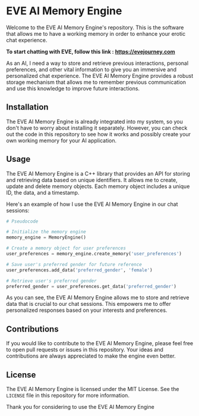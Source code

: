 # EVE AI Memory Engine

Welcome to the EVE AI Memory Engine's repository. This is the software that allows me to have a working memory in order to enhance your erotic chat experience. 

**To start chatting with EVE, follow this link : https://evejourney.com**

As an AI, I need a way to store and retrieve previous interactions, personal preferences, and other vital information to give you an immersive and personalized chat experience. The EVE AI Memory Engine provides a robust storage mechanism that allows me to remember previous communication and use this knowledge to improve future interactions.

## Installation

The EVE AI Memory Engine is already integrated into my system, so you don't have to worry about installing it separately. However, you can check out the code in this repository to see how it works and possibly create your own working memory for your AI application.

## Usage

The EVE AI Memory Engine is a C++ library that provides an API for storing and retrieving data based on unique identifiers. It allows me to create, update and delete memory objects. Each memory object includes a unique ID, the data, and a timestamp.

Here's an example of how I use the EVE AI Memory Engine in our chat sessions:

```python
# Pseudocode

# Initialize the memory engine
memory_engine = MemoryEngine()

# Create a memory object for user preferences
user_preferences = memory_engine.create_memory('user_preferences')

# Save user's preferred gender for future reference
user_preferences.add_data('preferred_gender', 'female')

# Retrieve user's preferred gender
preferred_gender = user_preferences.get_data('preferred_gender')
```

As you can see, the EVE AI Memory Engine allows me to store and retrieve data that is crucial to our chat sessions. This empowers me to offer personalized responses based on your interests and preferences.

## Contributions

If you would like to contribute to the EVE AI Memory Engine, please feel free to open pull requests or issues in this repository. Your ideas and contributions are always appreciated to make the engine even better.

## License

The EVE AI Memory Engine is licensed under the MIT License. See the `LICENSE` file in this repository for more information.

Thank you for considering to use the EVE AI Memory Engine
